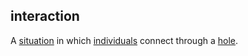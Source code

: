 ## interaction

A [situation](situation.md) in which [individuals](individual.md) connect through a [hole](hole.md).  
